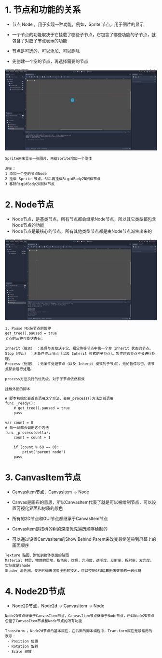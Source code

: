 # 1. 节点和功能的关系

- 节点 Node ，用于实现一种功能，例如，Sprite 节点，用于图片的显示
- 一个节点的功能取决于它挂载了哪些子节点，它包含了哪些功能的子节点，就包含了对应子节点表示的功能
- 节点是可选的，可以添加、可以删除


- 先创建一个空的节点，再选择需要的节点

![Image text](image/node2d-00.JPG)

```
Sprite用来显示一张图片，再给Sprite增加一个刚体

演示：
1 添加一个空的节点Node
2 挂载 Sprite 节点，然后再挂载RigidBody2D刚体节点
3 移除RigidBody2D刚体节点
```

# 2. Node节点

- Node节点，是基类节点，所有节点都会继承Node节点，所以其它类型都包含Node节点的功能
- Node节点是最核心的节点，所有其他类型节点都是由Node节点派生出来的

![Image text](image/node2d-01.JPG)

```
1. Pause Mode节点的暂停
get_tree().paused = true
节点的三种可能状态有:

Inherit（继承） ：处理与否取决于父、祖父等等节点中第一个非 Inherit 状态的节点。
Stop（停止） ：无条件停止节点（以及 Inherit 模式的子节点）。暂停时该节点不会进行处理。
Process（处理） ：无条件处理节点（以及 Inherit 模式的子节点）。无论暂停与否，该节点都会进行处理。

process方法执行的优先级，对于子节点依然有效

挂载外部的脚本

```

```
# 脚本初始化会首先调用这个方法，会在_process()方法之前调用
func _ready():
	# get_tree().paused = true
	pass

var count = 0
# 每一帧都会调用这个方法
func _process(delta):
	count = count + 1
	
	if (count % 60 == 0):
		print("parent node")
	pass
```

# 3. CanvasItem节点

- CanvasItem节点，CanvasItem -> Node

- Canvas是画布的意思，所以CanvasItem代表了就是可以被绘制节点，可以设置可视化界面和材质的颜色
- 所有的2D节点和GUI节点都继承于CanvasItem节点
- CanvasItem是按树的树的深度优先遍历顺序绘制的
- 可以通过设置CanvasItem的Show Behind Parent来改变最终渲染到屏幕上的画面顺序

```
Texture 贴图，附加到物体表面的贴图
Material 材质，物体的质地，指色彩，纹理，光滑度，透明度，反射率，折射率，发光度。实际就是Shade
Shader 着色器，使用代码来渲染图形的技术，可以控制GPU运算图像效果的一段代码
```

# 4. Node2D节点

- Node2D节点，Node2d -> CanvasItem -> Node

```
Node2D节点继承于CanvasItem节点，CanvasItem节点继承于Node节点，所以Node2D节点包括了CanvasItem节点和Node节点的所有功能

Transform ，Node2d节点的基本属性，在后面的脚本编程中，Transform属性是最常用的
表示：
 - Position 位置
 - Rotation 旋转
 - Scale 缩放
```  
